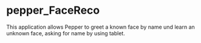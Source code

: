 # pepper_FaceReco
This application allows Pepper to greet a known face by name und learn an unknown face, asking for name by using tablet.

